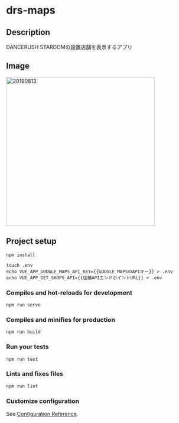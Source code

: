 # drs-maps

## Description

DANCERUSH STARDOMの設置店舗を表示するアプリ

## Image

<img width="402" alt="20190813" src="https://user-images.githubusercontent.com/17407690/62876746-a092dc00-bd60-11e9-80e0-3360276d12f9.png">

## Project setup
```
npm install
```
```
touch .env
echo VUE_APP_GOOGLE_MAPS_API_KEY={{GOOGLE MAPSのAPIキー}} > .env
echo VUE_APP_GET_SHOPS_API={{店舗APIエンドポイントURL}} > .env
```

### Compiles and hot-reloads for development
```
npm run serve
```

### Compiles and minifies for production
```
npm run build
```

### Run your tests
```
npm run test
```

### Lints and fixes files
```
npm run lint
```

### Customize configuration
See [Configuration Reference](https://cli.vuejs.org/config/).
